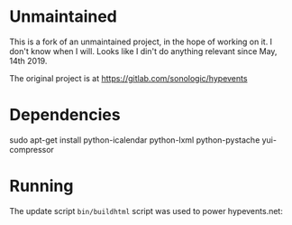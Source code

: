 Unmaintained
============

This is a fork of an unmaintained project, in the hope of working on it. I
don't know when I will. Looks like I din't do anything relevant since May, 14th 2019.

The original project is at https://gitlab.com/sonologic/hypevents

Dependencies
============

sudo apt-get install python-icalendar python-lxml python-pystache yui-compressor

Running
=======

The update script `bin/buildhtml` script was used to power hypevents.net:
